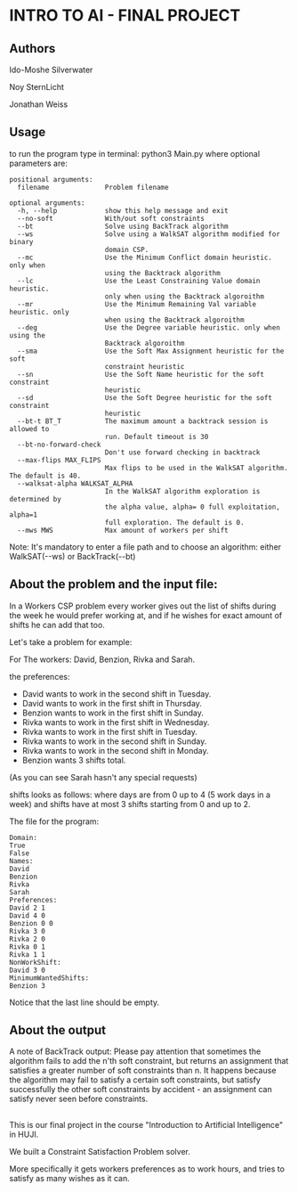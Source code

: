 # INTRO TO AI - FINAL PROJECT

## Authors

Ido-Moshe Silverwater

Noy SternLicht

Jonathan Weiss

## Usage
to run the program type in terminal: python3 Main.py <the file path you we wish to use> <all other optional parameters>
where optional parameters are:

```
positional arguments:
  filename              Problem filename

optional arguments:
  -h, --help            show this help message and exit
  --no-soft             With/out soft constraints
  --bt                  Solve using BackTrack algorithm
  --ws                  Solve using a WalkSAT algorithm modified for binary
                        domain CSP.
  --mc                  Use the Minimum Conflict domain heuristic. only when
                        using the Backtrack algorithm
  --lc                  Use the Least Constraining Value domain heuristic.
                        only when using the Backtrack algoroithm
  --mr                  Use the Minimum Remaining Val variable heuristic. only
                        when using the Backtrack algoroithm
  --deg                 Use the Degree variable heuristic. only when using the
                        Backtrack algoroithm
  --sma                 Use the Soft Max Assignment heuristic for the soft
                        constraint heuristic
  --sn                  Use the Soft Name heuristic for the soft constraint
                        heuristic
  --sd                  Use the Soft Degree heuristic for the soft constraint
                        heuristic
  --bt-t BT_T           The maximum amount a backtrack session is allowed to
                        run. Default timeout is 30
  --bt-no-forward-check
                        Don't use forward checking in backtrack
  --max-flips MAX_FLIPS
                        Max flips to be used in the WalkSAT algorithm. The default is 40.
  --walksat-alpha WALKSAT_ALPHA
                        In the WalkSAT algorithm exploration is determined by
                        the alpha value, alpha= 0 full exploitation, alpha=1
                        full exploration. The default is 0.
  --mws MWS             Max amount of workers per shift
```
Note: It's mandatory to enter a file path and to choose an algorithm: either WalkSAT(--ws) or BackTrack(--bt)

## About the problem and the input file:

In a Workers CSP problem every worker gives out the list of shifts during the week
he would prefer working at, and if he wishes for exact amount of shifts he can add that too.

Let's take a problem for example:

For The workers: David, Benzion, Rivka and Sarah.

the preferences:

* David wants to work in the second shift in Tuesday.
* David wants to work in the first shift in Thursday.
* Benzion wants to work in the first shift in Sunday.
* Rivka wants to work in the first shift in Wednesday.
* Rivka wants to work in the first shift in Tuesday.
* Rivka wants to work in the second shift in Sunday.
* Rivka wants to work in the second shift in Monday.
* Benzion wants 3 shifts total.

(As you can see Sarah hasn't any special requests)

shifts looks as follows: <day> <shift> where days are from 0 up to 4 (5 work days in a week) and shifts have at most 3 shifts
starting from 0 and up to 2.

The file for the program:
```
Domain:
True
False
Names:
David
Benzion
Rivka
Sarah
Preferences:
David 2 1
David 4 0
Benzion 0 0
Rivka 3 0
Rivka 2 0
Rivka 0 1
Rivka 1 1
NonWorkShift:
David 3 0
MinimumWantedShifts:
Benzion 3

```
Notice that the last line should be empty.

## About the output
A note of BackTrack output: Please pay attention that sometimes the algorithm fails to add the n'th soft constraint,
but returns an assignment that satisfies a greater number of soft constraints than n. It happens because the algorithm
may fail to satisfy a certain soft constraints, but satisfy successfully the other soft constraints by accident - an assignment can
satisfy never seen before constraints.

##

This is our final project in the course "Introduction to Artificial Intelligence" in HUJI.

We built a Constraint Satisfaction Problem solver.

More specifically it gets workers preferences as to work hours, and tries to satisfy as many wishes as it can.
